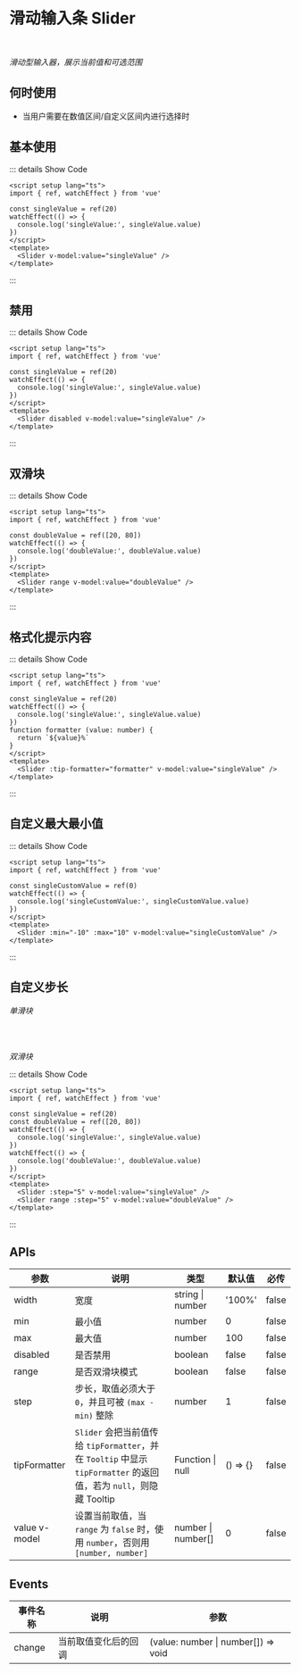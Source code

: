 # 滑动输入条 Slider

<BackTop />
<Watermark fullscreen content="Eh Antdesign UI" />

<br/>

*滑动型输入器，展示当前值和可选范围*

## 何时使用

- 当用户需要在数值区间/自定义区间内进行选择时

<script setup lang="ts">
import { ref, watchEffect } from 'vue'

const singleValue = ref(20)
const singleCustomValue = ref(0)
const doubleValue = ref([20, 80])
watchEffect(() => {
  console.log('singleValue:', singleValue.value)
})
watchEffect(() => {
  console.log('singleCustomValue:', singleCustomValue.value)
})
watchEffect(() => {
  console.log('doubleValue:', doubleValue.value)
})
function onChange (value: number|number[]) {
  console.log('change:', value)
}
function formatter (value: number) {
  return `${value}%`
}
</script>

## 基本使用

<Slider v-model:value="singleValue" />

::: details Show Code

```vue
<script setup lang="ts">
import { ref, watchEffect } from 'vue'

const singleValue = ref(20)
watchEffect(() => {
  console.log('singleValue:', singleValue.value)
})
</script>
<template>
  <Slider v-model:value="singleValue" />
</template>
```

:::

## 禁用

<Slider disabled v-model:value="singleValue" />

::: details Show Code

```vue
<script setup lang="ts">
import { ref, watchEffect } from 'vue'

const singleValue = ref(20)
watchEffect(() => {
  console.log('singleValue:', singleValue.value)
})
</script>
<template>
  <Slider disabled v-model:value="singleValue" />
</template>
```

:::

## 双滑块

<Slider range v-model:value="doubleValue" />

::: details Show Code

```vue
<script setup lang="ts">
import { ref, watchEffect } from 'vue'

const doubleValue = ref([20, 80])
watchEffect(() => {
  console.log('doubleValue:', doubleValue.value)
})
</script>
<template>
  <Slider range v-model:value="doubleValue" />
</template>
```

:::

## 格式化提示内容

<Slider :tip-formatter="formatter" v-model:value="singleValue" />

::: details Show Code

```vue
<script setup lang="ts">
import { ref, watchEffect } from 'vue'

const singleValue = ref(20)
watchEffect(() => {
  console.log('singleValue:', singleValue.value)
})
function formatter (value: number) {
  return `${value}%`
}
</script>
<template>
  <Slider :tip-formatter="formatter" v-model:value="singleValue" />
</template>
```

:::

## 自定义最大最小值

<Slider :min="-10" :max="10" v-model:value="singleCustomValue" />

::: details Show Code

```vue
<script setup lang="ts">
import { ref, watchEffect } from 'vue'

const singleCustomValue = ref(0)
watchEffect(() => {
  console.log('singleCustomValue:', singleCustomValue.value)
})
</script>
<template>
  <Slider :min="-10" :max="10" v-model:value="singleCustomValue" />
</template>
```

:::

## 自定义步长

*单滑块*

<Slider :step="5" v-model:value="singleValue" />

<br/>
<br/>

*双滑块*

<Slider range :step="5" v-model:value="doubleValue" />

::: details Show Code

```vue
<script setup lang="ts">
import { ref, watchEffect } from 'vue'

const singleValue = ref(20)
const doubleValue = ref([20, 80])
watchEffect(() => {
  console.log('singleValue:', singleValue.value)
})
watchEffect(() => {
  console.log('doubleValue:', doubleValue.value)
})
</script>
<template>
  <Slider :step="5" v-model:value="singleValue" />
  <Slider range :step="5" v-model:value="doubleValue" />
</template>
```

:::

## APIs

参数 | 说明 | 类型 | 默认值 | 必传
-- | -- | -- | -- | --
width | 宽度 | string &#124; number | '100%' | false
min | 最小值 | number | 0 | false
max | 最大值 | number | 100 | false
disabled | 是否禁用 | boolean | false | false
range | 是否双滑块模式 | boolean | false | false
step | 步长，取值必须大于 `0`，并且可被 `(max - min)` 整除 | number | 1 | false
tipFormatter | `Slider` 会把当前值传给 `tipFormatter`，并在 `Tooltip` 中显示 `tipFormatter` 的返回值，若为 `null`，则隐藏 Tooltip | Function &#124; null | () => {} | false
value <Tag color="cyan">v-model</Tag> | 设置当前取值，当 `range` 为 `false` 时，使用 `number`，否则用 `[number, number]` | number &#124; number[] | 0 | false

## Events

事件名称 | 说明 | 参数
-- | -- | --
change | 当前取值变化后的回调 | (value: number &#124; number[]) => void
